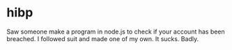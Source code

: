 # hibp
Saw someone make a program in node.js to check if your account has been breached. I followed suit and made one of my own. It sucks. Badly.

